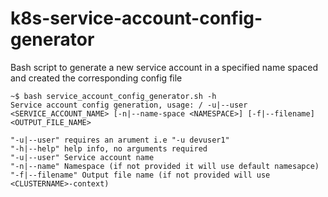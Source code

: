 # k8s-service-account-config-generator
Bash script to generate a new service account in a specified name spaced and created the corresponding config file

```
~$ bash service_account_config_generator.sh -h
Service account config generation, usage: / -u|--user <SERVICE_ACCOUNT_NAME> [-n|--name-space <NAMESPACE>] [-f|--filename] <OUTPUT_FILE_NAME>

"-u|--user" requires an arument i.e "-u devuser1"
"-h|--help" help info, no arguments required
"-u|--user" Service account name
"-n|--name" Namespace (if not provided it will use default namesapce)
"-f|--filename" Output file name (if not provided will use <CLUSTERNAME>-context)
```
